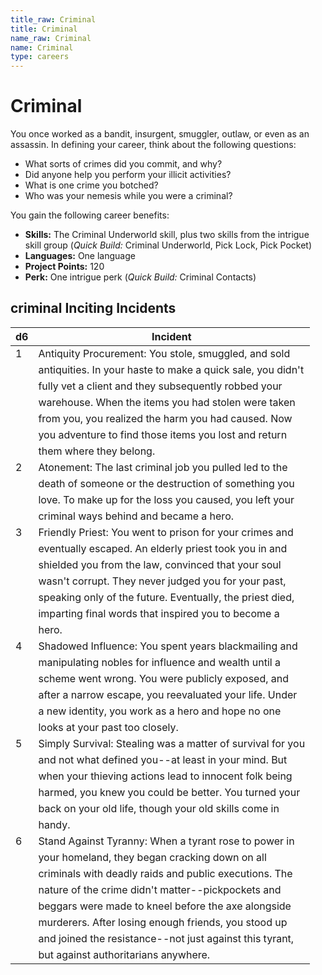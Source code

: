 ```yaml
---
title_raw: Criminal
title: Criminal
name_raw: Criminal
name: Criminal
type: careers
---
```


# Criminal

You once worked as a bandit, insurgent, smuggler, outlaw, or even as an assassin. In defining your career, think about the following questions:

- What sorts of crimes did you commit, and why?
- Did anyone help you perform your illicit activities?
- What is one crime you botched?
- Who was your nemesis while you were a criminal?

You gain the following career benefits:

- **Skills:** The Criminal Underworld skill, plus two skills from the intrigue skill group (*Quick Build:* Criminal Underworld, Pick Lock, Pick Pocket)
- **Languages:** One language
- **Project Points:** 120
- **Perk:** One intrigue perk (*Quick Build:* Criminal Contacts)

## **criminal Inciting Incidents**

| d6  | Incident                                                    |
| --- | ----------------------------------------------------------- |
| 1   | Antiquity Procurement: You stole, smuggled, and sold        |
|     | antiquities. In your haste to make a quick sale, you didn't |
|     | fully vet a client and they subsequently robbed your        |
|     | warehouse. When the items you had stolen were taken         |
|     | from you, you realized the harm you had caused. Now         |
|     | you adventure to find those items you lost and return       |
|     | them where they belong.                                     |
| 2   | Atonement: The last criminal job you pulled led to the      |
|     | death of someone or the destruction of something you        |
|     | love. To make up for the loss you caused, you left your     |
|     | criminal ways behind and became a hero.                     |
| 3   | Friendly Priest: You went to prison for your crimes and     |
|     | eventually escaped. An elderly priest took you in and       |
|     | shielded you from the law, convinced that your soul         |
|     | wasn't corrupt. They never judged you for your past,        |
|     | speaking only of the future. Eventually, the priest died,   |
|     | imparting final words that inspired you to become a         |
|     | hero.                                                       |
| 4   | Shadowed Influence: You spent years blackmailing and        |
|     | manipulating nobles for influence and wealth until a        |
|     | scheme went wrong. You were publicly exposed, and           |
|     | after a narrow escape, you reevaluated your life. Under     |
|     | a new identity, you work as a hero and hope no one          |
|     | looks at your past too closely.                             |
| 5   | Simply Survival: Stealing was a matter of survival for you  |
|     | and not what defined you--at least in your mind. But        |
|     | when your thieving actions lead to innocent folk being      |
|     | harmed, you knew you could be better. You turned your       |
|     | back on your old life, though your old skills come in       |
|     | handy.                                                      |
| 6   | Stand Against Tyranny: When a tyrant rose to power in       |
|     | your homeland, they began cracking down on all              |
|     | criminals with deadly raids and public executions. The      |
|     | nature of the crime didn't matter--pickpockets and          |
|     | beggars were made to kneel before the axe alongside         |
|     | murderers. After losing enough friends, you stood up        |
|     | and joined the resistance--not just against this tyrant,    |
|     | but against authoritarians anywhere.                        |
